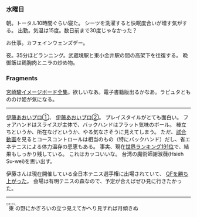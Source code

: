 ### 水曜日

朝。トータル10時間ぐらい寝た。
シーツを洗濯すると快眠度合いが増す気がする。
出勤。気温は15度。数日前まで30度じゃなかった？

お仕事。カフェインウェンズデー。

夜。35分ほどランニング。武蔵境駅と東小金井駅の間の高架下を往復する。
晩御飯は鶏胸肉とニラの炒め物。

### Fragments

[宮崎駿イメージボード全集](https://www.iwanami.co.jp/hayaomiyazaki_imageboard/)。欲しいなあ。電子書籍版出るかなあ。ラピュタともののけ姫が気になる。

---

[伊藤あおいプロ①](https://www.youtube.com/watch?v=jnCkgnEe0SY)、
[伊藤あおいプロ②](https://www.youtube.com/watch?v=vLGHBMxPxGk)。
プレイスタイルがとても面白い。
フォアハンドはスライスが主体で、バックハンドはフラット気味のボール。
棒立ちというか、所在なげというか、やる気なさそうに見えてしまう。
ただ、[試合動画](https://www.youtube.com/watch?v=IKGhHSmZmrg)を見るとコースコントロールは相当のもの（特にバックハンド）だし、省エネテニスによる体力温存の恩恵もある。
事実、現在[世界ランキング191位](https://www.wtatennis.com/players/329009/aoi-ito)で、結果もしっかり残している。
これはカッコいいな。
台湾の魔術師謝淑薇(Hsieh Su-wei)を思い出す。

伊藤さんは現在開催している全日本テニス選手権に出場されていて、
[QFを勝ち上がった](https://www.jta-tennis.or.jp/alljapan/tabid/434/Default.aspx?itemid=2674&dispmid=1797)。
会場は有明テニスの森なので、予定が合えばぜひ見に行きたかった。

---

<ruby>東<rt>ひむかし</rt></ruby>の野にかぎろいの立つ見えてかへり見すれば月傾きぬ
